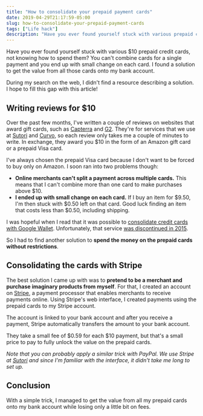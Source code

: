 ```yaml
---
title: "How to consolidate your prepaid payment cards"
date: 2019-04-29T21:17:59-05:00
slug: how-to-consolidate-your-prepaid-payment-cards
tags: ["Life hack"]
description: "Have you ever found yourself stuck with various prepaid credit cards? I found a solution to get the value from all those cards onto my bank account."
---
```


Have you ever found yourself stuck with various $10 prepaid credit cards, not
knowing how to spend them? You can't combine cards for a single payment and you
end up with small change on each card. I found a solution to get the value from
all those cards onto my bank account.

During my search on the web, I didn't find a resource describing a solution. I
hope to fill this gap with this article!

## Writing reviews for $10
Over the past few months, I've written a couple of reviews on
websites that award gift cards, such as [Capterra](https://www.capterra.com/)
and [G2](https://www.g2.com/). They're for services that we use at
[Sutori](https://www.sutori.com) and [Curvo](https://curvo.eu), so each review
only takes me a couple of minutes to write. In exchange, they award you $10 in
the form of an Amazon gift card or a prepaid Visa card.

I've always chosen the prepaid Visa card because I don't want to be forced to
buy only on Amazon. I soon ran into two problems though:

* **Online merchants can't split a payment across multiple cards.** This means
  that I can't combine more than one card to make purchases above $10.
* **I ended up with small change on each card.** If I buy an item for $9.50, I'm
  then stuck with $0.50 left on that card. Good luck finding an item
  that costs less than $0.50, including shipping.

I was hopeful when I read that it was possible to [consolidate credit cards with Google Wallet](https://lifehacker.com/consolidate-your-credit-card-gift-cards-with-google-wa-1603229714).
Unfortunately, that service [was discontinued in 2015](https://www.reddit.com/r/beermoney/comments/33e5qd/combine_visa_cards_to_create_a_larger_single/).

So I had to find another solution to **spend the money on the prepaid cards
without restrictions**.

## Consolidating the cards with Stripe
The best solution I came up with was to **pretend to be a merchant and purchase
imaginary products from myself**. For that, I created an account on
[Stripe](https://www.stripe.com), a payment processor that enables merchants to
receive payments online. Using Stripe's web interface, I created payments using
the prepaid cards to my Stripe account.

The account is linked to your bank account and after you receive a payment,
Stripe automatically transfers the amount to your bank account.

They take a small fee of $0.59 for each $10 payment, but that's a small price to
pay to fully unlock the value on the prepaid cards.

_Note that you can probably apply a similar trick with PayPal. We use Stripe at
[Sutori](https://www.sutori.com) and since I'm familiar with the interface, it
didn't take me long to set up._

## Conclusion
With a simple trick, I managed to get the value from all my prepaid cards onto
my bank account while losing only a little bit on fees.
